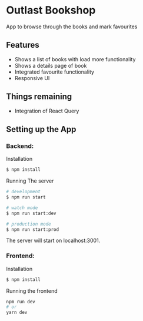 # Outlast Bookshop

App to browse through the books and mark favourites

## Features
- Shows a list of books with load more functionality
- Shows a details page of book
- Integrated favourite functionality
- Responsive UI

## Things remaining
- Integration of React Query

## Setting up the App

### Backend:

Installation
```bash
$ npm install
```

Running The server
```bash
# development
$ npm run start

# watch mode
$ npm run start:dev

# production mode
$ npm run start:prod
```

The server will start on localhost:3001. 

### Frontend:

Installation
```bash
$ npm install
```

Running the frontend
```bash
npm run dev
# or
yarn dev
```
